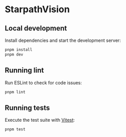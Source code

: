 # StarpathVision

## Local development

Install dependencies and start the development server:

```bash
pnpm install
pnpm dev
```

## Running lint

Run ESLint to check for code issues:

```bash
pnpm lint
```

## Running tests

Execute the test suite with [Vitest](https://vitest.dev/):

```bash
pnpm test
```

